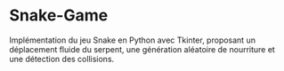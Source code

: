 # Snake-Game
Implémentation du jeu Snake en Python avec Tkinter, proposant un déplacement fluide du serpent, une génération aléatoire de nourriture et une détection des collisions.